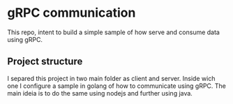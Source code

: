 # gRPC communication

This repo, intent to build a simple sample of how serve and consume data using gRPC. 

## Project structure

I separed this project in two main folder as client and server. Inside wich one I configure a sample in golang of how to communicate using gRPC. The main ideia is to do the same using nodejs and further using java.